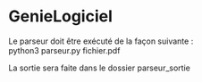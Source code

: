 # GenieLogiciel

Le parseur doit être exécuté de la façon suivante :  
  python3 parseur.py fichier.pdf  
  
La sortie sera faite dans le dossier parseur_sortie
